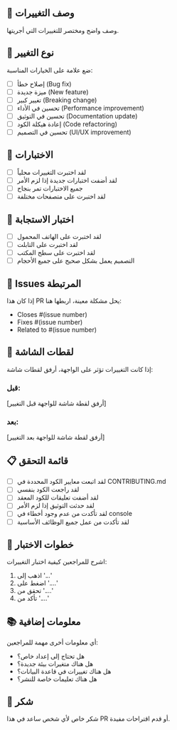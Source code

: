 ## 📝 وصف التغييرات
وصف واضح ومختصر للتغييرات التي أجريتها.

## 🔗 نوع التغيير
ضع علامة على الخيارات المناسبة:
- [ ] إصلاح خطأ (Bug fix)
- [ ] ميزة جديدة (New feature)
- [ ] تغيير كبير (Breaking change)
- [ ] تحسين في الأداء (Performance improvement)
- [ ] تحسين في التوثيق (Documentation update)
- [ ] إعادة هيكلة الكود (Code refactoring)
- [ ] تحسين في التصميم (UI/UX improvement)

## 🧪 الاختبارات
- [ ] لقد اختبرت التغييرات محلياً
- [ ] لقد أضفت اختبارات جديدة إذا لزم الأمر
- [ ] جميع الاختبارات تمر بنجاح
- [ ] لقد اختبرت على متصفحات مختلفة

## 📱 اختبار الاستجابة
- [ ] لقد اختبرت على الهاتف المحمول
- [ ] لقد اختبرت على التابلت
- [ ] لقد اختبرت على سطح المكتب
- [ ] التصميم يعمل بشكل صحيح على جميع الأحجام

## 🔗 Issues المرتبطة
إذا كان هذا PR يحل مشكلة معينة، اربطها هنا:
- Closes #(issue number)
- Fixes #(issue number)
- Related to #(issue number)

## 📸 لقطات الشاشة
إذا كانت التغييرات تؤثر على الواجهة، أرفق لقطات شاشة:

### قبل:
[أرفق لقطة شاشة للواجهة قبل التغيير]

### بعد:
[أرفق لقطة شاشة للواجهة بعد التغيير]

## 📋 قائمة التحقق
- [ ] لقد اتبعت معايير الكود المحددة في CONTRIBUTING.md
- [ ] لقد راجعت الكود بنفسي
- [ ] لقد أضفت تعليقات للكود المعقد
- [ ] لقد حدثت التوثيق إذا لزم الأمر
- [ ] لقد تأكدت من عدم وجود أخطاء في console
- [ ] لقد تأكدت من عمل جميع الوظائف الأساسية

## 🚀 خطوات الاختبار
اشرح للمراجعين كيفية اختبار التغييرات:

1. اذهب إلى '...'
2. اضغط على '....'
3. تحقق من '....'
4. تأكد من '....'

## 📚 معلومات إضافية
أي معلومات أخرى مهمة للمراجعين:

- هل تحتاج إلى إعداد خاص؟
- هل هناك متغيرات بيئة جديدة؟
- هل هناك تغييرات في قاعدة البيانات؟
- هل هناك تعليمات خاصة للنشر؟

## 🙏 شكر
شكر خاص لأي شخص ساعد في هذا PR أو قدم اقتراحات مفيدة.
